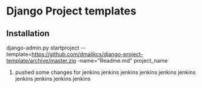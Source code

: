 Django Project templates
========================

Installation
------------

django-admin.py startproject --template=https://github.com/dmalikcs/django-project-template/archive/master.zip -name="Readme.md" project_name

1. pushed some changes for jenkins 
jenkins
jenkins
jenkins
jenkins
jenkins
jenkins
jenkins
jenkins
jenkins
